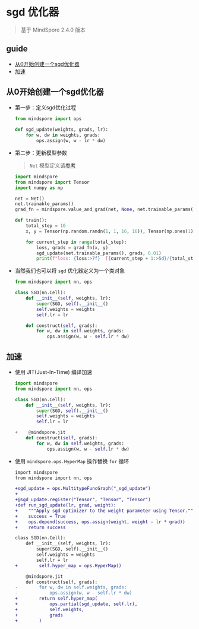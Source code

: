 # sgd 优化器

> 基于 MindSpore 2.4.0 版本

## guide

- [从0开始创建一个sgd优化器](#从0开始创建一个sgd优化器)
- [加速]()

## 从0开始创建一个sgd优化器

- 第一步：定义sgd优化过程

    ```python
    from mindspore import ops
            
    def sgd_update(weights, grads, lr):
        for w, dw in weights, grads:
            ops.assign(w, w - lr * dw)
    ```

- 第二步：更新模型参数

    > `Net` 模型定义请[参考](../../model-examples/create_a_simple_nerual_network.md)
    
    ```python
    import mindspore
    from mindspore import Tensor
    import numpy as np
    
    net = Net()
    net.trainable_params()
    grad_fn = mindspore.value_and_grad(net, None, net.trainable_params(), has_aux=False)
    
    def train():
        total_step = 10
        x, y = Tensor(np.random.randn(1, 1, 16, 16)), Tensor(np.ones(1))
    
        for current_step in range(total_step):
            loss, grads = grad_fn(x, y)
            sgd_update(net.trainable_params(), grads, 0.01)
            print(f"loss: {loss:>7f}  [{current_step + 1:>5d}/{total_step:>5d}]")
    ```

- 当然我们也可以将 `sgd` 优化器定义为一个类对象

    ```python
    from mindspore import nn, ops
    
    class SGD(nn.Cell):
        def __init__(self, weights, lr):
            super(SGD, self).__init__()
            self.weights = weights
            self.lr = lr
    
        def construct(self, grads):
            for w, dw in self.weights, grads:
                ops.assign(w, w - self.lr * dw)
    ```

## 加速

- 使用 JIT(Just-In-Time) 编译加速

  ```python
  import mindspore
  from mindspore import nn, ops
  
  class SGD(nn.Cell):
      def __init__(self, weights, lr):
          super(SGD, self).__init__()
          self.weights = weights
          self.lr = lr
  
  +    @mindspore.jit
      def construct(self, grads):
          for w, dw in self.weights, grads:
              ops.assign(w, w - self.lr * dw)
  ```

- 使用 `mindspore.ops.HyperMap` 操作替换 `for` 循环

  ```diff
  import mindspore
  from mindspore import nn, ops
  
  +sgd_update = ops.MultitypeFuncGraph("_sgd_update")
  +
  +@sgd_update.register("Tensor", "Tensor", "Tensor")
  +def run_sgd_update(lr, grad, weight):
  +    """Apply sgd optimizer to the weight parameter using Tensor."""
  +    success = True
  +    ops.depend(success, ops.assign(weight, weight - lr * grad))
  +    return success
  
  class SGD(nn.Cell):
      def __init__(self, weights, lr):
          super(SGD, self).__init__()
          self.weights = weights
          self.lr = lr
  +        self.hyper_map = ops.HyperMap()
  
      @mindspore.jit
      def construct(self, grads):
  -        for w, dw in self.weights, grads:
  -            ops.assign(w, w - self.lr * dw)
  +        return self.hyper_map(
  +            ops.partial(sgd_update, self.lr),
  +            self.weights,
  +            grads
  +        )
  ```
